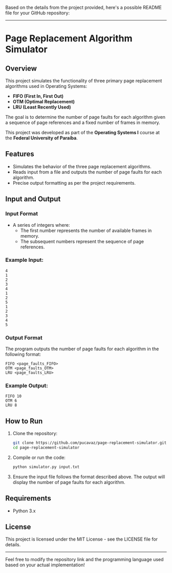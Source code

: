 Based on the details from the project provided, here's a possible README file for your GitHub repository:

---

# Page Replacement Algorithm Simulator

## Overview

This project simulates the functionality of three primary page replacement algorithms used in Operating Systems:

- **FIFO (First In, First Out)**
- **OTM (Optimal Replacement)**
- **LRU (Least Recently Used)**

The goal is to determine the number of page faults for each algorithm given a sequence of page references and a fixed number of frames in memory.

This project was developed as part of the **Operating Systems I** course at the **Federal University of Paraíba**.

## Features

- Simulates the behavior of the three page replacement algorithms.
- Reads input from a file and outputs the number of page faults for each algorithm.
- Precise output formatting as per the project requirements.

## Input and Output

### Input Format
- A series of integers where:
  - The first number represents the number of available frames in memory.
  - The subsequent numbers represent the sequence of page references.
  
### Example Input:
```
4
1
2
3
4
1
2
5
1
2
3
4
5
```

### Output Format
The program outputs the number of page faults for each algorithm in the following format:

```
FIFO <page_faults_FIFO>
OTM <page_faults_OTM>
LRU <page_faults_LRU>
```

### Example Output:
```
FIFO 10
OTM 6
LRU 8
```

## How to Run

1. Clone the repository:
   ```bash
   git clone https://github.com/pucavaz/page-replacement-simulator.git
   cd page-replacement-simulator
   ```

2. Compile or run the code:
   ```bash
   python simulator.py input.txt
   ```

3. Ensure the input file follows the format described above. The output will display the number of page faults for each algorithm.

## Requirements

- Python 3.x 

## License

This project is licensed under the MIT License - see the LICENSE file for details.

---

Feel free to modify the repository link and the programming language used based on your actual implementation!